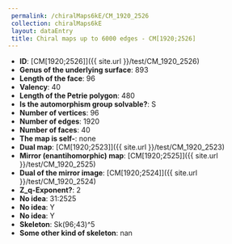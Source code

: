 ```yaml
--- 
 permalink: /chiralMaps6kE/CM_1920_2526 
 collection: chiralMaps6kE
 layout: dataEntry
 title: Chiral maps up to 6000 edges - CM[1920;2526]
---
```


- **ID**: [CM[1920;2526]]({{ site.url }}/test/CM_1920_2526)
- **Genus of the underlying surface**: 893
- **Length of the face**: 96
- **Valency**: 40
- **Length of the Petrie polygon**: 480
- **Is the automorphism group solvable?**: S
- **Number of vertices**: 96
- **Number of edges**: 1920
- **Number of faces**: 40
- **The map is self-**: none
- **Dual map**: [CM[1920;2523]]({{ site.url }}/test/CM_1920_2523)
- **Mirror (enantihomorphic) map**: [CM[1920;2525]]({{ site.url }}/test/CM_1920_2525)
- **Dual of the mirror image**: [CM[1920;2524]]({{ site.url }}/test/CM_1920_2524)
- **Z_q-Exponent?**: 2
- **No idea**:  31:2525
- **No idea**: Y
- **No idea**: Y
- **Skeleton**: Sk(96;43)^5
- **Some other kind of skeleton**: nan
